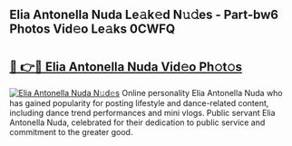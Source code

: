 ## Elia Antonella Nuda Le𝚊k𝚎d N𝚞𝚍es - Part-bw6 Photos Vid𝚎o Le𝚊ks 0CWFQ

# <h2><a href="http://fbfgpy.evod.top/?m=Elia+Antonella+Nuda">🔗 👉🔴 Elia Antonella Nuda Vid𝚎o Ph𝚘t𝚘s</a></h2>

[![Elia Antonella Nuda N𝚞d𝚎s](https://i.imgur.com/8V9OHl7.gif)](http://fbfgpy.evod.top/?m=Elia+Antonella+Nuda)
Online personality Elia Antonella Nuda who has gained popularity for posting lifestyle and dance-related content, including dance trend performances and mini vlogs. Public servant Elia Antonella Nuda, celebrated for their dedication to public service and commitment to the greater good. 
